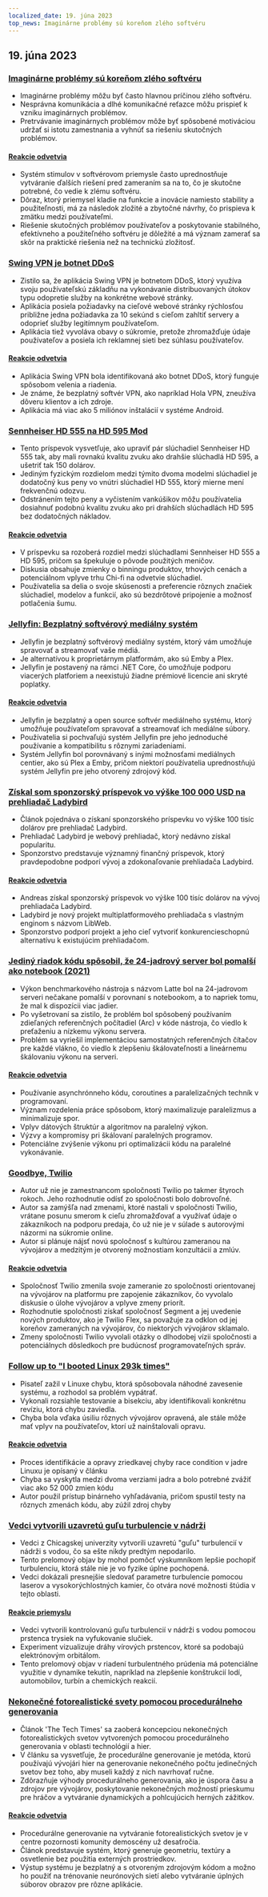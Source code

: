 ```yaml
---
localized_date: 19. júna 2023
top_news: Imaginárne problémy sú koreňom zlého softvéru
---
```




## 19. júna 2023

### [Imaginárne problémy sú koreňom zlého softvéru](https://cerebralab.com/Imaginary_Problems_Are_the_Root_of_Bad_Software)

- Imaginárne problémy môžu byť často hlavnou príčinou zlého softvéru.
- Nesprávna komunikácia a dlhé komunikačné reťazce môžu prispieť k vzniku imaginárnych problémov.
- Pretrvávanie imaginárnych problémov môže byť spôsobené motiváciou udržať si istotu zamestnania a vyhnúť sa riešeniu skutočných problémov.

#### [Reakcie odvetvia](http://news.ycombinator.com/item?id=36380711)

- Systém stimulov v softvérovom priemysle často uprednostňuje vytváranie ďalších riešení pred zameraním sa na to, čo je skutočne potrebné, čo vedie k zlému softvéru.
- Dôraz, ktorý priemysel kladie na funkcie a inovácie namiesto stability a použiteľnosti, má za následok zložité a zbytočné návrhy, čo prispieva k zmätku medzi používateľmi.
- Riešenie skutočných problémov používateľov a poskytovanie stabilného, efektívneho a použiteľného softvéru je dôležité a má význam zamerať sa skôr na praktické riešenia než na technickú zložitosť.

### [Swing VPN je botnet DDoS](https://lecromee.github.io/posts/swing_vpn_ddosing_sites/)

- Zistilo sa, že aplikácia Swing VPN je botnetom DDoS, ktorý využíva svoju používateľskú základňu na vykonávanie distribuovaných útokov typu odopretie služby na konkrétne webové stránky.
- Aplikácia posiela požiadavky na cieľové webové stránky rýchlosťou približne jedna požiadavka za 10 sekúnd s cieľom zahltiť servery a odoprieť služby legitímnym používateľom.
- Aplikácia tiež vyvoláva obavy o súkromie, pretože zhromažďuje údaje používateľov a posiela ich reklamnej sieti bez súhlasu používateľov.

#### [Reakcie odvetvia](http://news.ycombinator.com/item?id=36382700)

- Aplikácia Swing VPN bola identifikovaná ako botnet DDoS, ktorý funguje spôsobom velenia a riadenia.
- Je známe, že bezplatný softvér VPN, ako napríklad Hola VPN, zneužíva dôveru klientov a ich zdroje.
- Aplikácia má viac ako 5 miliónov inštalácií v systéme Android.

### [Sennheiser HD 555 na HD 595 Mod](http://mikebeauchamp.com/misc/sennheiser-hd-555-to-hd-595-mod/)

- Tento príspevok vysvetľuje, ako upraviť pár slúchadiel Sennheiser HD 555 tak, aby mali rovnakú kvalitu zvuku ako drahšie slúchadlá HD 595, a ušetriť tak 150 dolárov.
- Jediným fyzickým rozdielom medzi týmito dvoma modelmi slúchadiel je dodatočný kus peny vo vnútri slúchadiel HD 555, ktorý mierne mení frekvenčnú odozvu.
- Odstránením tejto peny a vyčistením vankúšikov môžu používatelia dosiahnuť podobnú kvalitu zvuku ako pri drahších slúchadlách HD 595 bez dodatočných nákladov.

#### [Reakcie odvetvia](http://news.ycombinator.com/item?id=36377875)

- V príspevku sa rozoberá rozdiel medzi slúchadlami Sennheiser HD 555 a HD 595, pričom sa špekuluje o pôvode použitých meničov.
- Diskusia obsahuje zmienky o binningu produktov, trhových cenách a potenciálnom vplyve trhu Chi-fi na odvetvie slúchadiel.
- Používatelia sa delia o svoje skúsenosti a preferencie rôznych značiek slúchadiel, modelov a funkcií, ako sú bezdrôtové pripojenie a možnosť potlačenia šumu.

### [Jellyfin: Bezplatný softvérový mediálny systém](https://github.com/jellyfin/jellyfin)

- Jellyfin je bezplatný softvérový mediálny systém, ktorý vám umožňuje spravovať a streamovať vaše médiá.
- Je alternatívou k proprietárnym platformám, ako sú Emby a Plex.
- Jellyfin je postavený na rámci .NET Core, čo umožňuje podporu viacerých platforiem a neexistujú žiadne prémiové licencie ani skryté poplatky.

#### [Reakcie odvetvia](http://news.ycombinator.com/item?id=36378689)

- Jellyfin je bezplatný a open source softvér mediálneho systému, ktorý umožňuje používateľom spravovať a streamovať ich mediálne súbory.
- Používatelia si pochvaľujú systém Jellyfin pre jeho jednoduché používanie a kompatibilitu s rôznymi zariadeniami.
- Systém Jellyfin bol porovnávaný s inými možnosťami mediálnych centier, ako sú Plex a Emby, pričom niektorí používatelia uprednostňujú systém Jellyfin pre jeho otvorený zdrojový kód.

### [Získal som sponzorský príspevok vo výške 100 000 USD na prehliadač Ladybird](https://twitter.com/awesomekling/status/1670298370550779905)

- Článok pojednáva o získaní sponzorského príspevku vo výške 100 tisíc dolárov pre prehliadač Ladybird.
- Prehliadač Ladybird je webový prehliadač, ktorý nedávno získal popularitu.
- Sponzorstvo predstavuje významný finančný príspevok, ktorý pravdepodobne podporí vývoj a zdokonaľovanie prehliadača Ladybird.

#### [Reakcie odvetvia](http://news.ycombinator.com/item?id=36377805)

- Andreas získal sponzorský príspevok vo výške 100 tisíc dolárov na vývoj prehliadača Ladybird.
- Ladybird je nový projekt multiplatformového prehliadača s vlastným enginom s názvom LibWeb.
- Sponzorstvo podporí projekt a jeho cieľ vytvoriť konkurencieschopnú alternatívu k existujúcim prehliadačom.

### [Jediný riadok kódu spôsobil, že 24-jadrový server bol pomalší ako notebook (2021)](https://pkolaczk.github.io/server-slower-than-a-laptop/)

- Výkon benchmarkového nástroja s názvom Latte bol na 24-jadrovom serveri nečakane pomalší v porovnaní s notebookom, a to napriek tomu, že mal k dispozícii viac jadier.
- Po vyšetrovaní sa zistilo, že problém bol spôsobený používaním zdieľaných referenčných počítadiel (Arc) v kóde nástroja, čo viedlo k preťaženiu a nízkemu výkonu servera.
- Problém sa vyriešil implementáciou samostatných referenčných čítačov pre každé vlákno, čo viedlo k zlepšeniu škálovateľnosti a lineárnemu škálovaniu výkonu na serveri.

#### [Reakcie odvetvia](http://news.ycombinator.com/item?id=36376669)

- Používanie asynchrónneho kódu, coroutines a paralelizačných techník v programovaní.
- Význam rozdelenia práce spôsobom, ktorý maximalizuje paralelizmus a minimalizuje spor.
- Vplyv dátových štruktúr a algoritmov na paralelný výkon.
- Výzvy a kompromisy pri škálovaní paralelných programov.
- Potenciálne zvýšenie výkonu pri optimalizácii kódu na paralelné vykonávanie.

### [Goodbye, Twilio](https://blog.miguelgrinberg.com/post/goodbye-twilio)

- Autor už nie je zamestnancom spoločnosti Twilio po takmer štyroch rokoch. Jeho rozhodnutie odísť zo spoločnosti bolo dobrovoľné.
- Autor sa zamýšľa nad zmenami, ktoré nastali v spoločnosti Twilio, vrátane posunu smerom k cieľu zhromažďovať a využívať údaje o zákazníkoch na podporu predaja, čo už nie je v súlade s autorovými názormi na súkromie online.
- Autor si plánuje nájsť novú spoločnosť s kultúrou zameranou na vývojárov a medzitým je otvorený možnostiam konzultácií a zmlúv.

#### [Reakcie odvetvia](http://news.ycombinator.com/item?id=36382361)

- Spoločnosť Twilio zmenila svoje zameranie zo spoločnosti orientovanej na vývojárov na platformu pre zapojenie zákazníkov, čo vyvolalo diskusie o úlohe vývojárov a vplyve zmeny priorít.
- Rozhodnutie spoločnosti získať spoločnosť Segment a jej uvedenie nových produktov, ako je Twilio Flex, sa považuje za odklon od jej koreňov zameraných na vývojárov, čo niektorých vývojárov sklamalo.
- Zmeny spoločnosti Twilio vyvolali otázky o dlhodobej vízii spoločnosti a potenciálnych dôsledkoch pre budúcnosť programovateľných správ.

### [Follow up to "I booted Linux 293k times"](https://rwmj.wordpress.com/2023/06/18/follow-up-to-i-booted-linux-292612-times/)

- Pisateľ zažil v Linuxe chybu, ktorá spôsobovala náhodné zavesenie systému, a rozhodol sa problém vypátrať.
- Vykonali rozsiahle testovanie a bisekciu, aby identifikovali konkrétnu revíziu, ktorá chybu zaviedla.
- Chyba bola vďaka úsiliu rôznych vývojárov opravená, ale stále môže mať vplyv na používateľov, ktorí už nainštalovali opravu.

#### [Reakcie odvetvia](http://news.ycombinator.com/item?id=36379615)

- Proces identifikácie a opravy zriedkavej chyby race condition v jadre Linuxu je opísaný v článku
- Chyba sa vyskytla medzi dvoma verziami jadra a bolo potrebné zvážiť viac ako 52 000 zmien kódu
- Autor použil prístup binárneho vyhľadávania, pričom spustil testy na rôznych zmenách kódu, aby zúžil zdroj chyby

### [Vedci vytvorili uzavretú guľu turbulencie v nádrži](https://news.uchicago.edu/story/tempest-teacup-uchicago-physicists-make-breakthrough-creating-turbulence)

- Vedci z Chicagskej univerzity vytvorili uzavretú "guľu" turbulencií v nádrži s vodou, čo sa ešte nikdy predtým nepodarilo.
- Tento prelomový objav by mohol pomôcť výskumníkom lepšie pochopiť turbulenciu, ktorá stále nie je vo fyzike úplne pochopená.
- Vedci dokázali presnejšie sledovať parametre turbulencie pomocou laserov a vysokorýchlostných kamier, čo otvára nové možnosti štúdia v tejto oblasti.

#### [Reakcie priemyslu](http://news.ycombinator.com/item?id=36376875)

- Vedci vytvorili kontrolovanú guľu turbulencií v nádrži s vodou pomocou prstenca trysiek na vyfukovanie slučiek.
- Experiment vizualizuje dráhy vírových prstencov, ktoré sa podobajú elektrónovým orbitálom.
- Tento prelomový objav v riadení turbulentného prúdenia má potenciálne využitie v dynamike tekutín, napríklad na zlepšenie konštrukcií lodí, automobilov, turbín a chemických reakcií.

### [Nekonečné fotorealistické svety pomocou procedurálneho generovania](https://arxiv.org/abs/2306.09310)

- Článok 'The Tech Times' sa zaoberá koncepciou nekonečných fotorealistických svetov vytvorených pomocou procedurálneho generovania v oblasti technológií a hier.
- V článku sa vysvetľuje, že procedurálne generovanie je metóda, ktorú používajú vývojári hier na generovanie nekonečného počtu jedinečných svetov bez toho, aby museli každý z nich navrhovať ručne.
- Zdôrazňuje výhody procedurálneho generovania, ako je úspora času a zdrojov pre vývojárov, poskytovanie nekonečných možností prieskumu pre hráčov a vytváranie dynamických a pohlcujúcich herných zážitkov.

#### [Reakcie odvetvia](http://news.ycombinator.com/item?id=36376071)

- Procedurálne generovanie na vytváranie fotorealistických svetov je v centre pozornosti komunity demoscény už desaťročia.
- Článok predstavuje systém, ktorý generuje geometriu, textúry a osvetlenie bez použitia externých prostriedkov.
- Výstup systému je bezplatný a s otvoreným zdrojovým kódom a možno ho použiť na trénovanie neurónových sietí alebo vytváranie úplných súborov obrazov pre rôzne aplikácie.


